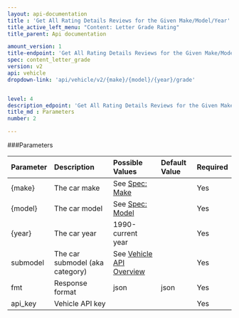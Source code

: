 ```yaml
---
layout: api-documentation
title : 'Get All Rating Details Reviews for the Given Make/Model/Year'
title_active_left_menu: "Content: Letter Grade Rating"
title_parent: Api documentation

amount_version: 1
title-endpoint: 'Get All Rating Details Reviews for the Given Make/Model/Year'
spec: content_letter_grade
version: v2
api: vehicle
dropdown-link: 'api/vehicle/v2/{make}/{model}/{year}/grade'


level: 4
description_edpoint: 'Get All Rating Details Reviews for the Given Make/Model/Year'
title_md : Parameters
number: 2

---
```


###Parameters

| Parameter  | Description                           | Possible Values                                              | Default Value | Required |
|:-----------|:--------------------------------------|:------------------------------------------------------------ |:------------- |:-------- |
| {make}     | The car make                          | See [Spec: Make](/api-documentation/vehicle/spec_make/v2/)   |               | Yes      |
| {model}    | The car model                         | See [Spec: Model](/api-documentation/vehicle/spec_model/v2/) |               | Yes      |
| {year}     | The car year                          | 1990-current year                                            |               | Yes      |
| submodel   | The car submodel (aka category)       | See [Vehicle API Overview](/api-documentation/vehicle/)      |               | Yes      |
| fmt        | Response format                       | json                                                         | json          | Yes      |
| api_key    | Vehicle API key                       |                                                              |               | Yes      |
